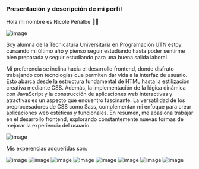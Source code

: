 ### Presentación y descripción de mi perfil 

Hola mi nombre es Nicole Peñalbe 👋🏻

![image](https://www.canva.com/design/DAF0M5EDMy0/DSDskq0hH7b9poNbHoQjuw/edit?utm_content=DAF0M5EDMy0&utm_campaign=designshare&utm_medium=link2&utm_source=sharebutton)

Soy alumna de la Tecnicatura Universitaria en Programación UTN estoy cursando mi último año y pienso seguir estudiando 
hasta poder sentirme bien preparada y seguir estudiando para una buena salida laboral.

Mi preferencia se inclina hacia el desarrollo frontend, donde disfruto trabajando con tecnologías que permiten
dar vida a la interfaz de usuario. Esto abarca desde la estructura fundamental de HTML hasta la estilización
creativa mediante CSS. Además, la implementación de la lógica dinámica con JavaScript y la construcción de
aplicaciones web interactivas y atractivas es un aspecto que encuentro fascinante. La versatilidad de los
preprocesadores de CSS como Sass, complementan mi enfoque para
crear aplicaciones web estéticas y funcionales. En resumen, me apasiona trabajar en el desarrollo frontend,
explorando constantemente nuevas formas de mejorar la experiencia del usuario.

![image](https://i.pinimg.com/564x/72/22/e0/7222e0bf3b5a0c8fafe9854acb188eee.jpg)

Mis experencias adqueridas son: 

![image](https://github.com/nicolepenalbe1/nicolepenalbe1/assets/112666058/8e3d0954-860d-4102-8c83-42de3994ed52)
![image](https://github.com/nicolepenalbe1/nicolepenalbe1/assets/112666058/2cd979b3-0b15-46de-af10-17b8ce4da6ac)
![image](https://github.com/nicolepenalbe1/nicolepenalbe1/assets/112666058/f9bb2f4e-0f64-4209-aed7-5978a05fb105)
![image](https://github.com/nicolepenalbe1/nicolepenalbe1/assets/112666058/ba69c362-3e40-4918-875e-1e271d308dd9)
![image](https://github.com/nicolepenalbe1/nicolepenalbe1/assets/112666058/03149349-9e31-4959-b7c6-123823a87971)
![image](https://github.com/nicolepenalbe1/nicolepenalbe1/assets/112666058/483dec81-4a07-42cd-afe6-645f6dede8e6)
![image](https://github.com/nicolepenalbe1/nicolepenalbe1/assets/112666058/c3171b52-df32-4205-9efe-02553e643125)
![image](https://github.com/nicolepenalbe1/nicolepenalbe1/assets/112666058/b51cee21-bdce-4f76-87fa-533dc3dfc7e2)



